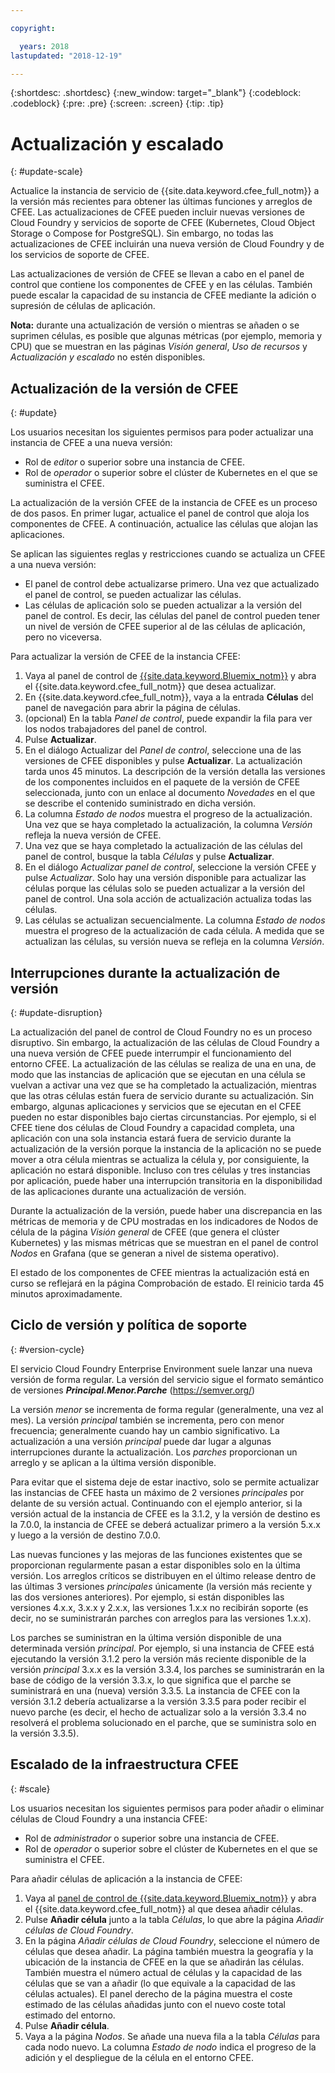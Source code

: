 ```yaml
---

copyright:

  years: 2018
lastupdated: "2018-12-19"

---
```


{:shortdesc: .shortdesc}
{:new_window: target="_blank"}
{:codeblock: .codeblock}
{:pre: .pre}
{:screen: .screen}
{:tip: .tip}

# Actualización y escalado
{: #update-scale}

Actualice la instancia de servicio de {{site.data.keyword.cfee_full_notm}} a la versión más recientes para obtener las últimas funciones y arreglos de CFEE. Las actualizaciones de CFEE pueden incluir nuevas versiones de Cloud Foundry y servicios de soporte de CFEE (Kubernetes, Cloud Object Storage o Compose for PostgreSQL).  Sin embargo, no todas las actualizaciones de CFEE incluirán una nueva versión de Cloud Foundry y de los servicios de soporte de CFEE.

Las actualizaciones de versión de CFEE se llevan a cabo en el panel de control que contiene los componentes de CFEE y en las células. También puede escalar la capacidad de su instancia de CFEE mediante la adición o supresión de células de aplicación.

**Nota:** durante una actualización de versión o mientras se añaden o se suprimen células, es posible que algunas métricas (por ejemplo, memoria y CPU) que se muestran en las páginas _Visión general_, _Uso de recursos_ y _Actualización y escalado_ no estén disponibles.

## Actualización de la versión de CFEE
{: #update}

Los usuarios necesitan los siguientes permisos para poder actualizar una instancia de CFEE a una nueva versión:
   * Rol de _editor_ o superior sobre una instancia de CFEE.
   * Rol de _operador_ o superior sobre el clúster de Kubernetes en el que se suministra el CFEE.

La actualización de la versión CFEE de la instancia de CFEE es un proceso de dos pasos. En primer lugar, actualice el panel de control que aloja los componentes de CFEE. A continuación, actualice las células que alojan las aplicaciones.

Se aplican las siguientes reglas y restricciones cuando se actualiza un CFEE a una nueva versión:
* El panel de control debe actualizarse primero. Una vez que actualizado el panel de control, se pueden actualizar las células.
* Las células de aplicación solo se pueden actualizar a la versión del panel de control.  Es decir, las células del panel de control pueden tener un nivel de versión de CFEE superior al de las células de aplicación, pero no viceversa.

Para actualizar la versión de CFEE de la instancia CFEE:
1. Vaya al panel de control de [{{site.data.keyword.Bluemix_notm}}](https://console.bluemix.net/dashboard/apps/) y abra el {{site.data.keyword.cfee_full_notm}} que desea actualizar.
2. En {{site.data.keyword.cfee_full_notm}}, vaya a la entrada **Células** del panel de navegación para abrir la página de células.
3. (opcional) En la tabla _Panel de control_, puede expandir la fila para ver los nodos trabajadores del panel de control.
4. Pulse **Actualizar**.
5. En el diálogo Actualizar del _Panel de control_, seleccione una de las versiones de CFEE disponibles y pulse **Actualizar**. La actualización tarda unos 45 minutos.  La descripción de la versión detalla las versiones de los componentes incluidos en el paquete de la versión de CFEE seleccionada, junto con un enlace al documento _Novedades_ en el que se describe el contenido suministrado en dicha versión.
6. La columna _Estado de nodos_ muestra el progreso de la actualización. Una vez que se haya completado la actualización, la columna _Versión_ refleja la nueva versión de CFEE.
7. Una vez que se haya completado la actualización de las células del panel de control, busque la tabla _Células_ y pulse **Actualizar**.
8. En el diálogo _Actualizar panel de control_, seleccione la versión CFEE y pulse *Actualizar*. Solo hay una versión disponible para actualizar las células porque las células solo se pueden actualizar a la versión del panel de control. Una sola acción de actualización actualiza todas las células.
9. Las células se actualizan secuencialmente. La columna _Estado de nodos_ muestra el progreso de la actualización de cada célula. A medida que se actualizan las células, su versión nueva se refleja en la columna _Versión_.

## Interrupciones durante la actualización de versión
{: #update-disruption}

La actualización del panel de control de Cloud Foundry no es un proceso disruptivo.  Sin embargo, la actualización de las células de Cloud Foundry a una nueva versión de CFEE puede interrumpir el funcionamiento del entorno CFEE.  La actualización de las células se realiza de una en una, de modo que las instancias de aplicación que se ejecutan en una célula se vuelvan a activar una vez que se ha completado la actualización, mientras que las otras células están fuera de servicio durante su actualización. Sin embargo, algunas aplicaciones y servicios que se ejecutan en el CFEE pueden no estar disponibles bajo ciertas circunstancias. Por ejemplo, si el CFEE tiene dos células de Cloud Foundry a capacidad completa, una aplicación con una sola instancia estará fuera de servicio durante la actualización de la versión porque la instancia de la aplicación no se puede mover a otra célula mientras se actualiza la célula y, por consiguiente, la aplicación no estará disponible.  Incluso con tres células y tres instancias por aplicación, puede haber una interrupción transitoria en la disponibilidad de las aplicaciones durante una actualización de versión.

Durante la actualización de la versión, puede haber una discrepancia en las métricas de memoria y de CPU mostradas en los indicadores de Nodos de célula de la página _Visión general_ de CFEE (que genera el clúster Kubernetes) y las mismas métricas que se muestran en el panel de control _Nodos_ en Grafana (que se generan a nivel de sistema operativo).

El estado de los componentes de CFEE mientras la actualización está en curso se reflejará en la página Comprobación de estado.  El reinicio tarda 45 minutos aproximadamente.

## Ciclo de versión y política de soporte
{: #version-cycle}

El servicio Cloud Foundry Enterprise Environment suele lanzar una nueva versión de forma regular. La versión del servicio sigue el formato semántico de versiones _**Principal.Menor.Parche**_ (https://semver.org/)

La versión _menor_ se incrementa de forma regular (generalmente, una vez al mes). La versión _principal_ también se incrementa, pero con menor frecuencia; generalmente cuando hay un cambio significativo.  La actualización a una versión _principal_ puede dar lugar a algunas interrupciones durante la actualización. Los _parches_ proporcionan un arreglo y se aplican a la última versión disponible. 

Para evitar que el sistema deje de estar inactivo, solo se permite actualizar las instancias de CFEE hasta un máximo de 2 versiones _principales_ por delante de su versión actual. Continuando con el ejemplo anterior, si la versión actual de la instancia de CFEE es la 3.1.2, y la versión de destino es la 7.0.0, la instancia de CFEE se deberá actualizar primero a la versión 5.x.x y luego a la versión de destino 7.0.0.

Las nuevas funciones y las mejoras de las funciones existentes que se proporcionan regularmente pasan a estar disponibles solo en la última versión. Los arreglos críticos se distribuyen en el último release dentro de las últimas 3 versiones _principales_ únicamente (la versión más reciente y las dos versiones anteriores). Por ejemplo, si están disponibles las versiones 4.x.x, 3.x.x y 2.x.x, las versiones 1.x.x no recibirán soporte (es decir, no se suministrarán parches con arreglos para las versiones 1.x.x).  

Los parches se suministran en la última versión disponible de una determinada versión _principal_. Por ejemplo, si una instancia de CFEE está ejecutando la versión 3.1.2 pero la versión más reciente disponible de la versión _principal_ 3.x.x es la versión 3.3.4, los parches se suministrarán en la base de código de la versión 3.3.x, lo que significa que el parche se suministrará en una (nueva) versión 3.3.5. La instancia de CFEE con la versión 3.1.2 debería actualizarse a la versión 3.3.5 para poder recibir el nuevo parche (es decir, el hecho de actualizar solo a la versión 3.3.4 no resolverá el problema solucionado en el parche, que se suministra solo en la versión 3.3.5).

## Escalado de la infraestructura CFEE
{: #scale}

Los usuarios necesitan los siguientes permisos para poder añadir o eliminar células de Cloud Foundry a una instancia CFEE:
* Rol de _administrador_ o superior sobre una instancia de CFEE.
* Rol de _operador_ o superior sobre el clúster de Kubernetes en el que se suministra el CFEE.

Para añadir células de aplicación a la instancia de CFEE:
1. Vaya al [panel de control de {{site.data.keyword.Bluemix_notm}}](https://console.bluemix.net/dashboard/apps/) y abra el {{site.data.keyword.cfee_full_notm}} al que desea añadir células.
2. Pulse **Añadir célula** junto a la tabla _Células_, lo que abre la página _Añadir células de Cloud Foundry_.
3. En la página _Añadir células de Cloud Foundry_, seleccione el número de células que desea añadir. La página también muestra la geografía y la ubicación de la instancia de CFEE en la que se añadirán las células. También muestra el número actual de células y la capacidad de las células que se van a añadir (lo que equivale a la capacidad de las células actuales). El panel derecho de la página muestra el coste estimado de las células añadidas junto con el nuevo coste total estimado del entorno.
4. Pulse **Añadir célula**.  
5. Vaya a la página _Nodos_. Se añade una nueva fila a la tabla _Células_ para cada nodo nuevo. La columna _Estado de nodo_ indica el progreso de la adición y el despliegue de la célula en el entorno CFEE.
